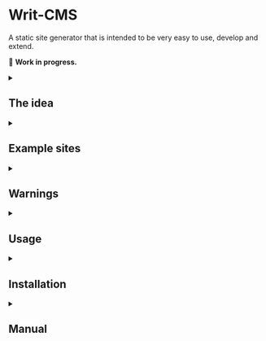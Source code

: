 # Writ-CMS

A static site generator that is intended to be very easy to use, develop and extend.

🚧 **Work in progress.**

<details>
<summary><h2>The idea</h2></summary>

When I'm writing a blog post, I want to deal with the least amount of software complexity.

- I should be able to compose freeform html, rich text and markdown
- I should be able to just use GUI from start to end
- I should be able to organize categories, posts and pages using folders and text files
- I should get automated index pages, pagination, sitemap, rss, search etc. without touching code
- I should be able to easily customize it
- I should be able to use it without remembering much
- Importantly, **everyone** also should be able to do all of the those.
</details>
<details>
<summary><h2>Example sites</h2></summary>

Currently, only I'm using this system. Have a look at:

- A simple writ project: https://github.com/scriptype/writ
- The default frontend: https://writ.enes.in
</details>
<details>
<summary><h2>Warnings</h2></summary>

- This software is not ready for production use and, therefore, cannot be held accountable for any loss of value.
  - It is generally advised to use [git](https://git-scm.com/doc) in text-heavy personal projects, such as a website, to avoid content loss.
</details>
<details>
<summary><h2>Usage</h2></summary>

### 1) Name your site
```sh
mkdir "All about trees"
cd "All about trees"
```

### 2) Create a post
```sh
echo "Pines are nice" > hello.txt
```

### 3) Preview & live edit
```sh
writ start
```
</details>
<details>
<summary><h2>Installation</h2></summary>

```sh
npm install -g scriptype/writ-cms
```
</details>
<details>
<summary><h2>Manual</h2></summary>

### Entry formats

- Any text file (.txt, .md, .markdown, .hbs, .html).
- Live WYSIWYG editor

### Categories

1) Create a folder

Folder name can be human readable and it will be used as the display name.

### Posts

Create a new uncategorized post:
1) Create a text file

Create a categorized post:
1) Go to a category folder
2) Create a text file inside the folder

Create a foldered post:
1) Go to a category folder
2) Create a folder inside the category
3) Create a text file with name "index" or "post". e.g index.md, post.txt

Human readable name of the folder will be the post title.

If the post needs static resources, such as photos, they can be kept in the same
folder as the post.

A post file can look like this:

```
My new post starts like this.

And it ends like this.
```

You can also add metadata like this at the beginning of a post file
```
---
type: text-post
date: 2023-01-05, 01:57
tags: bananas, books
musiclist:
 - Your favorite artist - A song
---
My new post starts like this.

And it ends like this.
```

"musiclist" is displayed at the end of the post when it's rendered.

### Subpages

1) Create a folder named "pages"
2) Create a text file inside the folder

You can use a different folder for pages by adding this to `settings.json`:

```
"pagesDirectory": "my-different-pages-folder"
```

### Static assets

1) Create a folder named "assets"
2) Put any static assets into this folder

You can use a different folder for assets by adding this to `settings.json`:

```
"assetsDirectory": "my-different-assets-folder"
```
</details>
